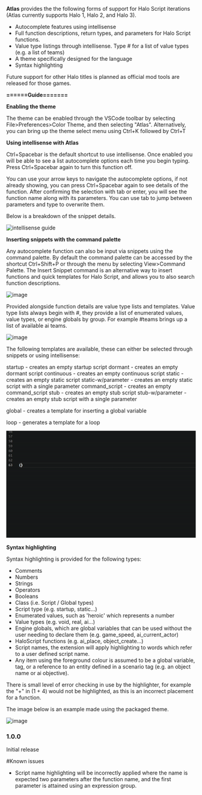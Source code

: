 **Atlas** provides the the following forms of support for Halo Script iterations (Atlas currently supports Halo 1, Halo 2, and Halo 3).
- Autocomplete features using intellisense
- Full function descriptions, return types, and parameters for Halo Script functions. 
- Value type listings through intellisense. Type # for a list of value types (e.g. a list of teams)
- A theme specifically designed for the language
- Syntax highlighting

Future support for other Halo titles is planned as official mod tools are released for those games.

**======Guide=======**

**Enabling the theme**

The theme can be enabled through the VSCode toolbar by selecting File>Preferences>Color Theme, and then selecting "Atlas". Alternatively, you can bring up the theme select menu using Ctrl+K followed by Ctrl+T

**Using intellisense with Atlas**

Ctrl+Spacebar is the default shortcut to use intellisense. Once enabled you will be able to see a list autocomplete options each time you begin typing. Press Ctrl+Spacebar again to turn this function off.

You can use your arrow keys to navigate the autocomplete options, if not already showing, you can press Ctrl+Spacebar again to see details of the function. After confirming the selection with tab or enter, you will see the function name along with its parameters. You can use tab to jump between parameters and type to overwrite them.

Below is a breakdown of the snippet details.

![intellisense guide](https://user-images.githubusercontent.com/80323148/139600531-a1ffd041-1a76-4869-835f-515a06ed436a.png)

**Inserting snippets with the command palette**

Any autocomplete function can also be input via snippets using the command palette. By default the command palette can be accessed by the shortcut Ctrl+Shift+P or through the menu by selecting View>Command Palette. The Insert Snippet command is an alternative way to insert functions and quick templates for Halo Script, and allows you to also search function descriptions.

![image](https://user-images.githubusercontent.com/80323148/139602116-91bf4cb6-02cc-47cc-b2f3-54d332bc0315.png)

Provided alongside function details are value type lists and templates. Value type lists always begin with #, they provide a list of enumerated values, value types, or engine globals by group. For example #teams brings up a list of available ai teams.

![image](https://user-images.githubusercontent.com/80323148/139602166-72c50624-9d9f-44d0-b127-5f4ef60dc4c6.png)

The following templates are available, these can either be selected through snippets or using intellisense:

startup - creates an empty startup script
dormant - creates an empty dormant script
continuous - creates an empty continuous script
static - creates an empty static script
static-w/parameter - creates an empty static script with a single parameter
command_script - creates an empty command_script
stub - creates an empty stub script
stub-w/parameter - creates an empty stub script with a single parameter

global - creates a template for inserting a global variable

loop - generates a template for a loop

![](snippets.gif)

**Syntax highlighting** 

Syntax highlighting is provided for the following types:

- Comments
- Numbers
- Strings
- Operators
- Booleans
- Class (i.e. Script / Global types)
- Script type (e.g. startup, static...)
- Enumerated values, such as 'heroic' which represents a number
- Value types (e.g. void, real, ai...)
- Engine globals, which are global variables that can be used without the user needing to declare them (e.g. game_speed, ai_current_actor)
- HaloScript functions (e.g. ai_place, object_create...)
- Script names, the extension will apply highlighting to words which refer to a user defined script name.
- Any item using the foreground colour is assumed to be a global variable, tag, or a reference to an entity defined in a scenario tag (e.g. an object name or ai objective). 

There is small level of error checking in use by the highlighter, for example the "+" in (1 + 4) would not be highlighted, as this is an incorrect placement for a function.

The image below is an example made using the packaged theme.

![image](https://user-images.githubusercontent.com/80323148/139603848-8e18e41e-30e6-431c-9509-c0cdc50c781b.png)

### 1.0.0

Initial release

#Known issues

- Script name highlighting will be incorrectly applied where the name is expected two parameters after the function name, and the first parameter is attained using an expression group.
